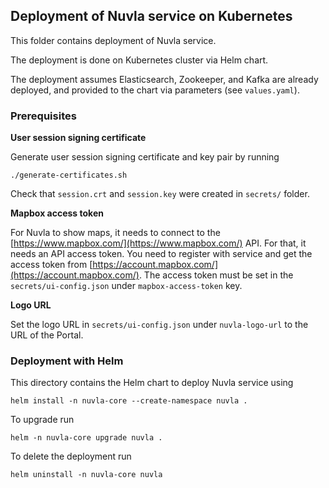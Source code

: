 ## Deployment of Nuvla service on Kubernetes

This folder contains deployment of Nuvla service. 

The deployment is done on Kubernetes cluster via Helm chart.
 
The deployment assumes Elasticsearch, Zookeeper, and Kafka are already deployed,
and provided to the chart via parameters (see `values.yaml`).

### Prerequisites

**User session signing certificate**

Generate user session signing certificate and key pair by running

```shell script
./generate-certificates.sh
```  

Check that `session.crt` and `session.key` were created in `secrets/` folder. 

**Mapbox access token**

For Nuvla to show maps, it needs to connect to
the [https://www.mapbox.com/](https://www.mapbox.com/) API. For that, it needs
an API access token. You need to register with service and get the access token
from [https://account.mapbox.com/](https://account.mapbox.com/). The access
token must be set in the `secrets/ui-config.json` under `mapbox-access-token` key.

**Logo URL**

Set the logo URL in `secrets/ui-config.json` under `nuvla-logo-url` to the URL
of the Portal.

### Deployment with Helm

This directory contains the Helm chart to deploy Nuvla service using

```shell script
helm install -n nuvla-core --create-namespace nuvla .
```

To upgrade run

```shell script
helm -n nuvla-core upgrade nuvla .
```

To delete the deployment run

```shell script
helm uninstall -n nuvla-core nuvla
```
